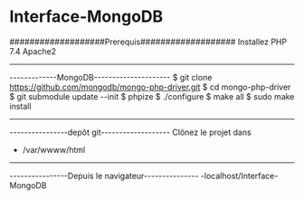 # Interface-MongoDB

###################Prerequis###################
Installez PHP 7.4
Apache2

-----------------------------------------
-------------MongoDB---------------------
$ git clone https://github.com/mongodb/mongo-php-driver.git
$ cd mongo-php-driver
$ git submodule update --init
$ phpize
$ ./configure
$ make all
$ sudo make install

-----------------------------------------------
----------------depôt git-------------------
Clônez le projet dans 
- /var/wwww/html 

------------------------------------------------
----------------Depuis le navigateur---------------
-localhost/Interface-MongoDB
